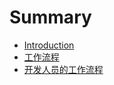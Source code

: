 # Summary

* [Introduction](README.md)
* [工作流程](Workflow/workflow.md)
* [开发人员的工作流程](Workflow/workflow.md)

